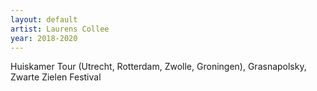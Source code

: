 ```yaml
---
layout: default
artist: Laurens Collee
year: 2018-2020
---
```

Huiskamer Tour (Utrecht, Rotterdam, Zwolle, Groningen), Grasnapolsky, Zwarte Zielen Festival